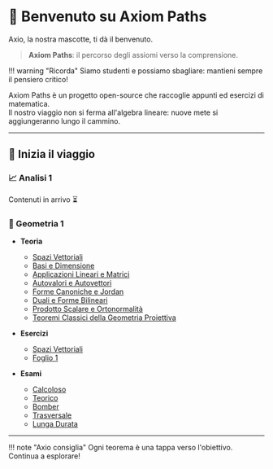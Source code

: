 # 👋 Benvenuto su Axiom Paths

Axio, la nostra mascotte, ti dà il benvenuto.

> **Axiom Paths**: il percorso degli assiomi verso la comprensione.

!!! warning "Ricorda"
    Siamo studenti e possiamo sbagliare: mantieni sempre il pensiero critico!

Axiom Paths è un progetto open-source che raccoglie appunti ed esercizi di matematica.  
Il nostro viaggio non si ferma all'algebra lineare: nuove mete si aggiungeranno lungo il cammino.

---

## 🚀 Inizia il viaggio

### 📈 Analisi 1

Contenuti in arrivo ⏳

### 📐 Geometria 1

- **Teoria**
  - [Spazi Vettoriali](geometria-1/teoria/spazi-vettoriali/index.md)
  - [Basi e Dimensione](geometria-1/teoria/basi-e-dimensione/index.md)
  - [Applicazioni Lineari e Matrici](geometria-1/teoria/applicazioni-lineari-e-matrici/index.md)
  - [Autovalori e Autovettori](geometria-1/teoria/autovalori-e-autovettori/index.md)
  - [Forme Canoniche e Jordan](geometria-1/teoria/forme-canoniche-e-jordan/index.md)
  - [Duali e Forme Bilineari](geometria-1/teoria/duali-e-forme-bilineari/index.md)
  - [Prodotto Scalare e Ortonormalità](geometria-1/teoria/prodotto-scalare-e-ortonormalita/index.md)
  - [Teoremi Classici della Geometria Proiettiva](geometria-1/teoria/teoremi-classici-geometria-proiettiva/index.md)

- **Esercizi**
  - [Spazi Vettoriali](geometria-1/esercizi/tematici/spazi-vettoriali.md)
  - [Foglio 1](geometria-1/esercizi/fogli/foglio-1.md)

- **Esami**
  - [Calcoloso](geometria-1/esami/calcoloso/index.md)
  - [Teorico](geometria-1/esami/teorico/index.md)
  - [Bomber](geometria-1/esami/bomber/index.md)
  - [Trasversale](geometria-1/esami/trasversale/index.md)
  - [Lunga Durata](geometria-1/esami/lunga-durata/index.md)

---

!!! note "Axio consiglia"
    Ogni teorema è una tappa verso l'obiettivo. Continua a esplorare!
